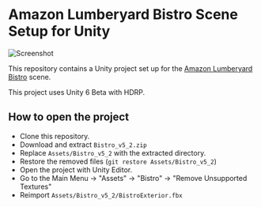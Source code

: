 # Amazon Lumberyard Bistro Scene Setup for Unity

![Screenshot](https://github.com/keijiro/BistroUnity/assets/343936/394b621a-1212-47c1-a155-606bd59c83e2)

This repository contains a Unity project set up for the [Amazon Lumberyard Bistro] scene.

[Amazon Lumberyard Bistro]:
  https://developer.nvidia.com/orca/amazon-lumberyard-bistro

This project uses Unity 6 Beta with HDRP.

## How to open the project

- Clone this repository.
- Download and extract `Bistro_v5_2.zip`
- Replace `Assets/Bistro_v5_2` with the extracted directory.
- Restore the removed files (`git restore Assets/Bistro_v5_2`)
- Open the project with Unity Editor.
- Go to the Main Menu -> "Assets" -> "Bistro" -> "Remove Unsupported Textures"
- Reimport `Assets/Bistro_v5_2/BistroExterior.fbx`
